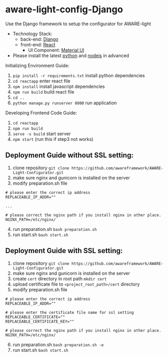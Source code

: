 # aware-light-config-Django
Use the Django framework to setup the configurator for AWARE-light

* Technology Stack:
  * back-end: [Django](https://www.djangoproject.com/)
  * front-end: [React](https://reactjs.org/)
    * UI Component: [Material UI](https://mui.com/)
* Please install the latest [python](https://www.python.org/downloads/) and [nodejs](https://nodejs.org/en/) in advanced


Initializing Environment Guide:
1. `pip install -r requirements.txt` install python dependencies
2. `cd reactapp` enter react file
3. `npm install` install javascript dependencies
4. `npm run build` build react file
5. `cd ..` 
6. `python manage.py runserver 8000` run application

Developing Frontend Code Guide:
1. `cd reactapp` 
2. `npm run build`
3. `serve -s build` start server
4. `npm start` (run this if step3 not works)


## Deployment Guide without SSL setting:
1. clone repository 
`git clone https://github.com/awareframework/AWARE-Light-Configurator.git`
2. make sure nginx and gunicorn is installed on the server
3. modify preparation.sh file
```
# please enter the correct ip address
REPLACEABLE_IP_ADDR=""

...

# please correct the nginx path if you install nginx in other place.
NGINX_PATH=/etc/nginx/
```
4. run preparation.sh `bash preparation.sh`
5. run start.sh `bash start.sh`


## Deployment Guide with SSL setting:
1. clone repository 
`git clone https://github.com/awareframework/AWARE-Light-Configurator.git`
2. make sure nginx and gunicorn is installed on the server
3. create `cert` directory in root path `mkdir cert`
4. upload certificate file to `<project_root_path>/cert` directory
5. modify preparation.sh file
```
# please enter the correct ip address
REPLACEABLE_IP_ADDR=""

# please enter the certificate file name for ssl setting
REPLACEABLE_CERTIFICATE=""
REPLACEABLE_CERTIFICATE_KEY=""

# please correct the nginx path if you install nginx in other place.
NGINX_PATH=/etc/nginx/
```
6. run preparation.sh `bash preparation.sh -e`
7. run start.sh `bash start.sh`
